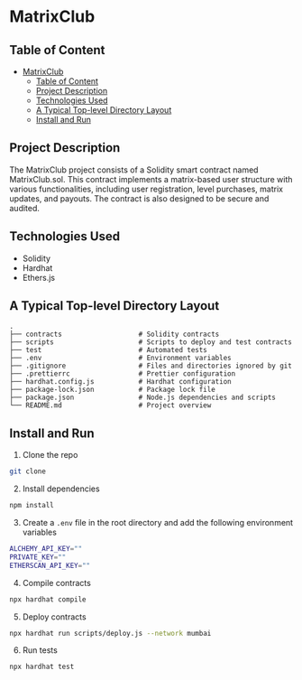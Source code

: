 # MatrixClub


## Table of Content

- [MatrixClub](#matrixclub)
  - [Table of Content](#table-of-content)
  - [Project Description](#project-description)
  - [Technologies Used](#technologies-used)
  - [A Typical Top-level Directory Layout](#a-typical-top-level-directory-layout)
  - [Install and Run](#install-and-run)

## Project Description

The MatrixClub project consists of a Solidity smart contract named MatrixClub.sol. This contract implements a matrix-based user structure with various functionalities, including user registration, level purchases, matrix updates, and payouts. The contract is also designed to be secure and audited.


## Technologies Used

- Solidity
- Hardhat
- Ethers.js

## A Typical Top-level Directory Layout

    .
    ├── contracts                   # Solidity contracts
    ├── scripts                     # Scripts to deploy and test contracts
    ├── test                        # Automated tests
    ├── .env                        # Environment variables
    ├── .gitignore                  # Files and directories ignored by git
    ├── .prettierrc                 # Prettier configuration
    ├── hardhat.config.js           # Hardhat configuration
    ├── package-lock.json           # Package lock file
    ├── package.json                # Node.js dependencies and scripts
    └── README.md                   # Project overview

## Install and Run

1. Clone the repo

```bash
git clone
```

2. Install dependencies

```bash
npm install
```

3. Create a `.env` file in the root directory and add the following environment variables

```bash
ALCHEMY_API_KEY=""
PRIVATE_KEY=""
ETHERSCAN_API_KEY=""
```

4. Compile contracts

```bash
npx hardhat compile
```

5. Deploy contracts

```bash
npx hardhat run scripts/deploy.js --network mumbai
```

6. Run tests

```bash
npx hardhat test
```